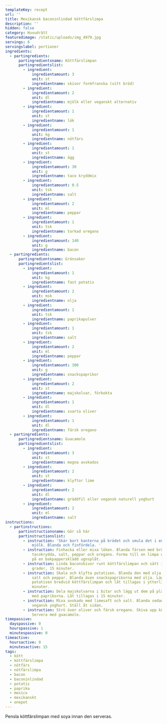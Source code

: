 ```yaml
---
templateKey: recept
url: ''
title: Mexikansk baconinlindad köttfärslimpa
description: ''
hidden: false
category: Huvudrätt
featuredimage: /static/uploads/img_4979.jpg
servings: 6
servingslabel: portioner
ingredients:
  - partingredients:
      partingredientsname: Köttfärslimpan
      partingredientslist:
        - ingredient:
            ingredientamount: 3
            unit: st
            ingredientname: skivor formfranska (vitt bröd)
        - ingredient:
            ingredientamount: 2
            unit: dl
            ingredientname: mjölk eller veganskt alternativ
        - ingredient:
            ingredientamount: 1
            unit: st
            ingredientname: lök
        - ingredient:
            ingredientamount: 1
            unit: kg
            ingredientname: nötfärs
        - ingredient:
            ingredientamount: 1
            unit: st
            ingredientname: ägg
        - ingredient:
            ingredientamount: 30
            unit: g
            ingredientname: taco kryddmix
        - ingredient:
            ingredientamount: 0.5
            unit: tsk
            ingredientname: salt
        - ingredient:
            ingredientamount: 2
            unit: ml
            ingredientname: peppar
        - ingredient:
            ingredientamount: 1
            unit: tsk
            ingredientname: torkad oregano
        - ingredient:
            ingredientamount: 140
            unit: g
            ingredientname: bacon
  - partingredients:
      partingredientsname: Grönsaker
      partingredientslist:
        - ingredient:
            ingredientamount: 1
            unit: kg
            ingredientname: fast potatis
        - ingredient:
            ingredientamount: 2
            unit: msk
            ingredientname: olja
        - ingredient:
            ingredientamount: 1
            unit: tsk
            ingredientname: paprikapulver
        - ingredient:
            ingredientamount: 1
            unit: tsk
            ingredientname: salt
        - ingredient:
            ingredientamount: 2
            unit: ml
            ingredientname: peppar
        - ingredient:
            ingredientamount: 300
            unit: g
            ingredientname: snackspaprikor
        - ingredient:
            ingredientamount: 2
            unit: st
            ingredientname: majskolvar, förkokta
        - ingredient:
            ingredientamount: 1
            unit: dl
            ingredientname: svarta oliver
        - ingredient:
            ingredientamount: 1
            unit: dl
            ingredientname: färsk oregano
  - partingredients:
      partingredientsname: Guacamole
      partingredientslist:
        - ingredient:
            ingredientamount: 3
            unit: st
            ingredientname: mogna avokados
        - ingredient:
            ingredientamount: 2
            unit: st
            ingredientname: klyftor lime
        - ingredient:
            ingredientamount: 2
            unit: dl
            ingredientname: gräddfil eller vegansk naturell yoghurt
        - ingredient:
            ingredientamount: 2
            unit: ml
            ingredientname: salt
instructions:
  - partinstructions:
      partinstructionsname: Gör så här
      partinstructionslist:
        - instruction: 'Skär bort kanterna på brödet och smula det i en skål. Häll över
            mjölk. Blanda och finfördela. '
        - instruction: Finhacka eller mixa löken. Blanda färsen med brödet, löken, ägg,
            tacokrydda, salt, peppar och oregano. Forma till en limpa och lägg
            på en bakpappersklädd ugnsplåt.
        - instruction: Linda baconskivor runt köttfärslimpan och sätt in i ugnen på 200
            grader, 15 minuter.
        - instruction: Skala och klyfta potatisen. Blanda den med olja, paprikakrydda,
            salt och peppar. Blanda även snackspaprikorna med olja. Lägg
            potatisen bredvid köttfärslimpan och låt tillagas i ytterligare 35
            minuter.
        - instruction: Dela majskolvarna i bitar och lägg ut dem på plåten, gör likadant
            med paprikorna. Låt tillagas i 15 minuter.
        - instruction: Mixa avokado med limesaft och salt. Blanda sedan ner gräddfil eller
            vegansk yoghurt. Ställ åt sidan.
        - instruction: Strö över oliver och färsk oregano. Skiva upp köttfärslimpan.
            Servera med guacamole.
timepassive:
  dayspassive: 0
  hourspassive: 1
  minutespassive: 0
timeactive:
  hoursactive: 0
  minutesactive: 15
tags:
  - kött
  - köttfärslimpa
  - nötfärs
  - nötfärslimpa
  - bacon
  - baconinlindad
  - potatis
  - paprika
  - mexico
  - mexikanskt
  - onepot
---
```


Pensla köttfärslimpan med soya innan den serveras.
